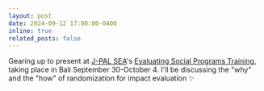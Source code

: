 ```yaml
---
layout: post
date: 2024-09-12 17:00:00-0400
inline: true
related_posts: false
---
```


Gearing up to present at [J-PAL SEA](https://www.povertyactionlab.org/southeast-asia)'s [Evaluating Social Programs Training](https://www.povertyactionlab.org/event/j-pal-sea-executive-education-evaluating-social-programs-2024), taking place in Bali September 30-October 4. I'll be discussing the "why" and the "how" of randomization for impact evaluation :sparkles: